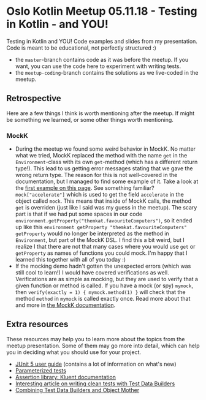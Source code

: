 # Oslo Kotlin Meetup 05.11.18 - Testing in Kotlin - and YOU!
Testing in Kotlin and YOU! Code examples and slides from my presentation. Code is meant to be educational, not perfectly structured :) 

* the `master`-branch contains code as it was before the meetup. If you want, you can use the code here to experiment with writing tests. 
* the `meetup-coding`-branch contains the solutions as we live-coded in the meetup. 


## Retrospective
Here are a few things I think is worth mentioning after the meetup. If might be something we learned, or some other things worth mentioning.

### MockK
* During the meetup we found some weird behavior in MockK. No matter what we tried, MockK replaced the method with the name `get` in the `Environment`-class with its own `get`-method (which has a different return type!). This lead to us getting error messages stating that we gave the wrong return type. The reason for this is not well-covered in the documentation, but I managed to find some example of it. Take a look at the [first example on this page](https://github.com/mockk/mockk#private-functions-mocking--dynamic-calls). See something familiar? `mock["accelerate"]` which is used to get the field `accelerate` in the object called `mock`. This means that inside of MockK calls, the method `get` is overriden (just like I said was my guess in the meetup). The scary part is that if we had put some spaces in our code `environment.getProperty("themkat.favouriteComputers")`, so it ended up like this `environment getProperty "themkat.favouriteComputers"` `getProperty` would no longer be interpreted as the method in `Environment`, but part of the MockK DSL. I find this a bit weird, but I realize I that there are not that many cases where you would use `get` or `getProperty` as names of functions you could mock. I'm happy that I learned this together with all of you today :)  
* If the mocking demo hadn't gotten the unexpected errors (which was still cool to learn!) I would have covered verifications as well. Verifications are as simple as mocking, but they are used to verify that a given function or method is called. If you have a mock (or spy) `mymock`, then `verify(exactly = 1) { mymock.method(1) }` will check that the method `method` in `mymock` is called exactly once. Read more about that and more in [the MockK documentation](https://github.com/mockk/mockk). 


## Extra resources
These resources may help you to learn more about the topics from the meetup presentation. Some of them may go more into detail, which can help you in deciding what you should use for your project.
* [JUnit 5 user guide](https://junit.org/junit5/docs/current/user-guide/) (contains a lot of information on what's new)
* [Parameterized tests](https://blog.codefx.org/libraries/junit-5-parameterized-tests/)
* [Assertion library: Kluent documentation](https://markusamshove.github.io/Kluent/)
* [Interesting article on writing clean tests with Test Data Builders](https://www.petrikainulainen.net/programming/testing/writing-clean-tests-new-considered-harmful/)
* [Combining Test Data Builders and Object Mother](https://blog.codeleak.pl/2014/06/test-data-builders-and-object-mother.html)
